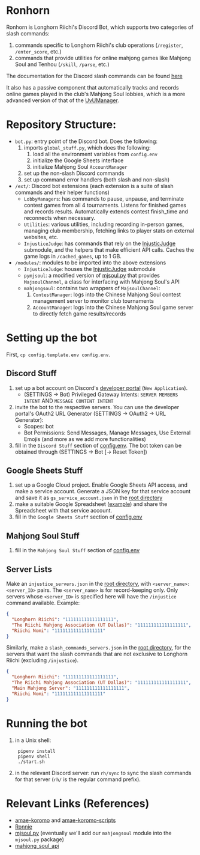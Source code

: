 # Ronhorn

Ronhorn is Longhorn Riichi's Discord Bot, which supports two categories of slash commands:
1. commands specific to Longhorn Riichi's club operations (`/register`, `/enter_score`, etc.)
2. commands that provide utilities for online mahjong games like Mahjong Soul and Tenhou (`/skill`, `/parse`, etc.)

The documentation for the Discord slash commands can be found [here](https://longhornriichi.com/ronhorn/)

It also has a passive component that automatically tracks and records online games played in the club's Mahjong Soul lobbies, which is a more advanced version of that of the [UvUManager](https://github.com/Longhorn-Riichi/UvUManager).

# Repository Structure:
- `bot.py`: entry point of the Discord bot. Does the following:
    1. imports `global_stuff.py`, which does the following:
        1. load all the environment variables from `config.env`
        1. initialize the Google Sheets interface
        1. initialize Mahjong Soul `AccountManager`
    1. set up the non-slash Discord commands
    1. set up command error handlers (both slash and non-slash)
- `/ext/`: Discord bot extensions (each extension is a suite of slash commands and their helper functions)
    - `LobbyManagers`: has commands to pause, unpause, and terminate contest games from all 4 tournaments. Listens for finished games and records results. Automatically extends contest finish_time and reconnects when necessary.
    - `Utilities`: various utilities, including recording in-person games, managing club membership, fetching links to player stats on external websites, etc.
    - `InjusticeJudge`: has commands that rely on the [InjusticJudge](https://github.com/Longhorn-Riichi/InjusticeJudge) submodule, and the helpers that make efficient API calls. Caches the game logs in `/cached_games`, up to 1 GB.
- `/modules/`: modules to be imported into the above extensions
    - `InjusticeJudge`: houses the [InjusticJudge](https://github.com/Longhorn-Riichi/InjusticeJudge) submodule
    - `pymjsoul`: a modified version of [mjsoul.py](https://github.com/RiichiNomi/mjsoul.py) that provides `MajsoulChannel`, a class for interfacing with Mahjong Soul's API
    - `mahjongsoul`: contains two wrappers of `MajsoulChannel`:
        1. `ContestManager`: logs into the Chinese Mahjong Soul contest management server to monitor club tournaments
        1. `AccountManager`: logs into the Chinese Mahjong Soul game server to directly fetch game results/records

# Setting up the bot
First, `cp config.template.env config.env`.
## Discord Stuff
1. set up a bot account on Discord's [developer portal](https://discord.com/developers/applications) (`New Application`).
    - (SETTINGS -> Bot) Privileged Gateway Intents: `SERVER MEMBERS INTENT` AND `MESSAGE CONTENT INTENT`
1. invite the bot to the respective servers. You can use the developer portal's OAuth2 URL Generator (SETTINGS -> OAuth2 -> URL Generator):
    - Scopes: bot
    - Bot Permissions: Send Messages, Manage Messages, Use External Emojis (and more as we add more functionalities)
1. fill in the `Discord Stuff` section of [config.env](config.env). The bot token can be obtained through (SETTINGS -> Bot \[-> Reset Token\])
## Google Sheets Stuff
1. set up a Google Cloud project. Enable Google Sheets API access, and make a service account. Generate a JSON key for that service account and save it as `gs_service_account.json` in the [root directory]
1. make a suitable Google Spreadsheet ([example](https://docs.google.com/spreadsheets/d/1pXlGjyz165S62-3-4ZXxit4Ci0yW8piVfbVObtjg7Is/edit?usp=sharing)) and share the Spreadsheet with that service account.
1. fill in the `Google Sheets Stuff` section of [config.env](config.env)
## Mahjong Soul Stuff
1. fill in the `Mahjong Soul Stuff` section of [config.env](config.env)
## Server Lists
Make an `injustice_servers.json` in the [root directory], with `<server_name>: <server_ID>` pairs. The `<server_name>` is for record-keeping only. Only servers whose `<server_ID>` is specified here will have the `/injustice` command available. Example:
```json
{
  "Longhorn Riichi": "111111111111111111",
  "The Riichi Mahjong Association (UT Dallas)": "111111111111111111",
  "Riichi Nomi": "111111111111111111"
}
```

Similarly, make a `slash_commands_servers.json` in the [root directory], for the servers that want the slash commands that are not exclusive to Longhorn Riichi (excluding `/injustice`).
```json
{
  "Longhorn Riichi": "111111111111111111",
  "The Riichi Mahjong Association (UT Dallas)": "111111111111111111",
  "Main Mahjong Server": "111111111111111111",
  "Riichi Nomi": "111111111111111111"
}
```

# Running the bot
1. in a Unix shell:

        pipenv install
        pipenv shell
        ./start.sh
1. in the relevant Discord server: run `rh/sync` to sync the slash commands for that server (`rh/` is the regular command prefix).

# Relevant Links (References)
- [amae-koromo](https://github.com/SAPikachu/amae-koromo) and [amae-koromo-scripts](https://github.com/SAPikachu/amae-koromo-scripts)
- [Ronnie](https://github.com/RiichiNomi/ronnie)
- [mjsoul.py](https://github.com/RiichiNomi/mjsoul.py) (eventually we'll add our `mahjongsoul` module into the `mjsoul.py` package)
- [mahjong_soul_api](https://github.com/MahjongRepository/mahjong_soul_api/)

[root directory]: /
